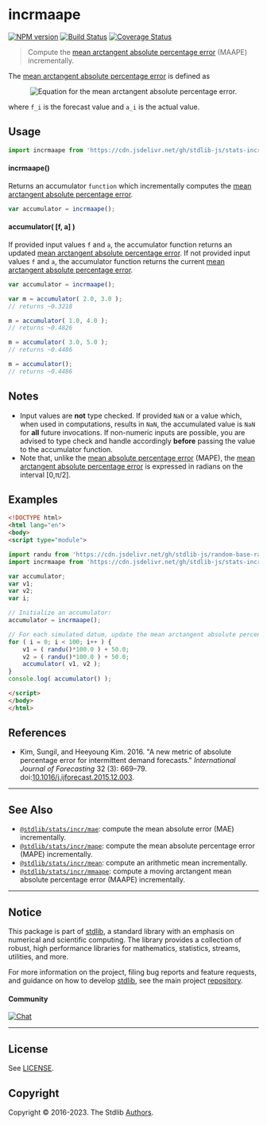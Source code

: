 <!--

@license Apache-2.0

Copyright (c) 2018 The Stdlib Authors.

Licensed under the Apache License, Version 2.0 (the "License");
you may not use this file except in compliance with the License.
You may obtain a copy of the License at

   http://www.apache.org/licenses/LICENSE-2.0

Unless required by applicable law or agreed to in writing, software
distributed under the License is distributed on an "AS IS" BASIS,
WITHOUT WARRANTIES OR CONDITIONS OF ANY KIND, either express or implied.
See the License for the specific language governing permissions and
limitations under the License.

-->

# incrmaape

[![NPM version][npm-image]][npm-url] [![Build Status][test-image]][test-url] [![Coverage Status][coverage-image]][coverage-url] <!-- [![dependencies][dependencies-image]][dependencies-url] -->

> Compute the [mean arctangent absolute percentage error][@kim:2016a] (MAAPE) incrementally.

<section class="intro">

The [mean arctangent absolute percentage error][@kim:2016a] is defined as

<!-- <equation class="equation" label="eq:mean_arctangent_absolute_percentage_error" align="center" raw="\operatorname{MAAPE}  = \frac{1}{n} \sum_{i=0}^{n-1} \operatorname{arctan}\biggl( \biggl| \frac{a_i - f_i}{a_i} \biggr| \biggr)" alt="Equation for the mean arctangent absolute percentage error."> -->

<div class="equation" align="center" data-raw-text="\operatorname{MAAPE}  = \frac{1}{n} \sum_{i=0}^{n-1} \operatorname{arctan} \biggl( \biggl| \frac{a_i - f_i}{a_i} \biggr| \biggr)" data-equation="eq:mean_arctangent_absolute_percentage_error">
    <img src="https://cdn.jsdelivr.net/gh/stdlib-js/stdlib@d40d38b97af0f02f0fcc47100c3ebaca25db7c0d/lib/node_modules/@stdlib/stats/incr/maape/docs/img/equation_mean_arctangent_absolute_percentage_error.svg" alt="Equation for the mean arctangent absolute percentage error.">
    <br>
</div>

<!-- </equation> -->

where `f_i` is the forecast value and `a_i` is the actual value.

</section>

<!-- /.intro -->



<section class="usage">

## Usage

```javascript
import incrmaape from 'https://cdn.jsdelivr.net/gh/stdlib-js/stats-incr-maape@esm/index.mjs';
```

#### incrmaape()

Returns an accumulator `function` which incrementally computes the [mean arctangent absolute percentage error][@kim:2016a].

```javascript
var accumulator = incrmaape();
```

#### accumulator( \[f, a] )

If provided input values `f` and `a`, the accumulator function returns an updated [mean arctangent absolute percentage error][@kim:2016a]. If not provided input values `f` and `a`, the accumulator function returns the current [mean arctangent absolute percentage error][@kim:2016a].

```javascript
var accumulator = incrmaape();

var m = accumulator( 2.0, 3.0 );
// returns ~0.3218

m = accumulator( 1.0, 4.0 );
// returns ~0.4826

m = accumulator( 3.0, 5.0 );
// returns ~0.4486

m = accumulator();
// returns ~0.4486
```

</section>

<!-- /.usage -->

<section class="notes">

## Notes

-   Input values are **not** type checked. If provided `NaN` or a value which, when used in computations, results in `NaN`, the accumulated value is `NaN` for **all** future invocations. If non-numeric inputs are possible, you are advised to type check and handle accordingly **before** passing the value to the accumulator function.
-   Note that, unlike the [mean absolute percentage error][@stdlib/stats/incr/mape] (MAPE), the [mean arctangent absolute percentage error][@kim:2016a] is expressed in radians on the interval \[0,π/2].

</section>

<!-- /.notes -->

<section class="examples">

## Examples

<!-- eslint no-undef: "error" -->

```html
<!DOCTYPE html>
<html lang="en">
<body>
<script type="module">

import randu from 'https://cdn.jsdelivr.net/gh/stdlib-js/random-base-randu@esm/index.mjs';
import incrmaape from 'https://cdn.jsdelivr.net/gh/stdlib-js/stats-incr-maape@esm/index.mjs';

var accumulator;
var v1;
var v2;
var i;

// Initialize an accumulator:
accumulator = incrmaape();

// For each simulated datum, update the mean arctangent absolute percentage error...
for ( i = 0; i < 100; i++ ) {
    v1 = ( randu()*100.0 ) + 50.0;
    v2 = ( randu()*100.0 ) + 50.0;
    accumulator( v1, v2 );
}
console.log( accumulator() );

</script>
</body>
</html>
```

</section>

<!-- /.examples -->

<section class="references">

## References

-   Kim, Sungil, and Heeyoung Kim. 2016. "A new metric of absolute percentage error for intermittent demand forecasts." _International Journal of Forecasting_ 32 (3): 669–79. doi:[10.1016/j.ijforecast.2015.12.003][@kim:2016a].

</section>

<!-- /.references -->

<!-- Section for related `stdlib` packages. Do not manually edit this section, as it is automatically populated. -->

<section class="related">

* * *

## See Also

-   <span class="package-name">[`@stdlib/stats/incr/mae`][@stdlib/stats/incr/mae]</span><span class="delimiter">: </span><span class="description">compute the mean absolute error (MAE) incrementally.</span>
-   <span class="package-name">[`@stdlib/stats/incr/mape`][@stdlib/stats/incr/mape]</span><span class="delimiter">: </span><span class="description">compute the mean absolute percentage error (MAPE) incrementally.</span>
-   <span class="package-name">[`@stdlib/stats/incr/mean`][@stdlib/stats/incr/mean]</span><span class="delimiter">: </span><span class="description">compute an arithmetic mean incrementally.</span>
-   <span class="package-name">[`@stdlib/stats/incr/mmaape`][@stdlib/stats/incr/mmaape]</span><span class="delimiter">: </span><span class="description">compute a moving arctangent mean absolute percentage error (MAAPE) incrementally.</span>

</section>

<!-- /.related -->

<!-- Section for all links. Make sure to keep an empty line after the `section` element and another before the `/section` close. -->


<section class="main-repo" >

* * *

## Notice

This package is part of [stdlib][stdlib], a standard library with an emphasis on numerical and scientific computing. The library provides a collection of robust, high performance libraries for mathematics, statistics, streams, utilities, and more.

For more information on the project, filing bug reports and feature requests, and guidance on how to develop [stdlib][stdlib], see the main project [repository][stdlib].

#### Community

[![Chat][chat-image]][chat-url]

---

## License

See [LICENSE][stdlib-license].


## Copyright

Copyright &copy; 2016-2023. The Stdlib [Authors][stdlib-authors].

</section>

<!-- /.stdlib -->

<!-- Section for all links. Make sure to keep an empty line after the `section` element and another before the `/section` close. -->

<section class="links">

[npm-image]: http://img.shields.io/npm/v/@stdlib/stats-incr-maape.svg
[npm-url]: https://npmjs.org/package/@stdlib/stats-incr-maape

[test-image]: https://github.com/stdlib-js/stats-incr-maape/actions/workflows/test.yml/badge.svg?branch=main
[test-url]: https://github.com/stdlib-js/stats-incr-maape/actions/workflows/test.yml?query=branch:main

[coverage-image]: https://img.shields.io/codecov/c/github/stdlib-js/stats-incr-maape/main.svg
[coverage-url]: https://codecov.io/github/stdlib-js/stats-incr-maape?branch=main

<!--

[dependencies-image]: https://img.shields.io/david/stdlib-js/stats-incr-maape.svg
[dependencies-url]: https://david-dm.org/stdlib-js/stats-incr-maape/main

-->

[chat-image]: https://img.shields.io/gitter/room/stdlib-js/stdlib.svg
[chat-url]: https://gitter.im/stdlib-js/stdlib/

[stdlib]: https://github.com/stdlib-js/stdlib

[stdlib-authors]: https://github.com/stdlib-js/stdlib/graphs/contributors

[umd]: https://github.com/umdjs/umd
[es-module]: https://developer.mozilla.org/en-US/docs/Web/JavaScript/Guide/Modules

[deno-url]: https://github.com/stdlib-js/stats-incr-maape/tree/deno
[umd-url]: https://github.com/stdlib-js/stats-incr-maape/tree/umd
[esm-url]: https://github.com/stdlib-js/stats-incr-maape/tree/esm
[branches-url]: https://github.com/stdlib-js/stats-incr-maape/blob/main/branches.md

[stdlib-license]: https://raw.githubusercontent.com/stdlib-js/stats-incr-maape/main/LICENSE

[@kim:2016a]: https://www.sciencedirect.com/science/article/pii/S0169207016000121

<!-- <related-links> -->

[@stdlib/stats/incr/mae]: https://github.com/stdlib-js/stats-incr-mae/tree/esm

[@stdlib/stats/incr/mape]: https://github.com/stdlib-js/stats-incr-mape/tree/esm

[@stdlib/stats/incr/mean]: https://github.com/stdlib-js/stats-incr-mean/tree/esm

[@stdlib/stats/incr/mmaape]: https://github.com/stdlib-js/stats-incr-mmaape/tree/esm

<!-- </related-links> -->

</section>

<!-- /.links -->
